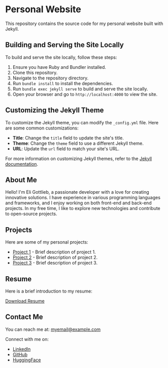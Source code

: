 # Personal Website

This repository contains the source code for my personal website built with Jekyll.

## Building and Serving the Site Locally

To build and serve the site locally, follow these steps:

1. Ensure you have Ruby and Bundler installed.
2. Clone this repository.
3. Navigate to the repository directory.
4. Run `bundle install` to install the dependencies.
5. Run `bundle exec jekyll serve` to build and serve the site locally.
6. Open your browser and go to `http://localhost:4000` to view the site.

## Customizing the Jekyll Theme

To customize the Jekyll theme, you can modify the `_config.yml` file. Here are some common customizations:

- **Title**: Change the `title` field to update the site's title.
- **Theme**: Change the `theme` field to use a different Jekyll theme.
- **URL**: Update the `url` field to match your site's URL.

For more information on customizing Jekyll themes, refer to the [Jekyll documentation](https://jekyllrb.com/docs/themes/).

## About Me

Hello! I'm Eli Gottlieb, a passionate developer with a love for creating innovative solutions. I have experience in various programming languages and frameworks, and I enjoy working on both front-end and back-end projects. In my free time, I like to explore new technologies and contribute to open-source projects.

## Projects

Here are some of my personal projects:

- [Project 1](https://github.com/username/project1) - Brief description of project 1.
- [Project 2](https://github.com/username/project2) - Brief description of project 2.
- [Project 3](https://github.com/username/project3) - Brief description of project 3.

## Resume

Here is a brief introduction to my resume:

[Download Resume](resume.pdf)

## Contact Me

You can reach me at: [myemail@example.com](mailto:myemail@example.com)

Connect with me on:
- [LinkedIn](#)
- [GitHub](#)
- [HuggingFace](#)
